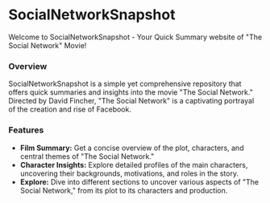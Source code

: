 # SocialNetworkSnapshot

Welcome to SocialNetworkSnapshot - Your Quick Summary website of "The Social Network" Movie!

### Overview

SocialNetworkSnapshot is a simple yet comprehensive repository that offers quick summaries and insights into the movie "The Social Network." Directed by David Fincher, "The Social Network" is a captivating portrayal of the creation and rise of Facebook.

### Features

- **Film Summary:** Get a concise overview of the plot, characters, and central themes of "The Social Network."
- **Character Insights:** Explore detailed profiles of the main characters, uncovering their backgrounds, motivations, and roles in the story.
- **Explore:** Dive into different sections to uncover various aspects of "The Social Network," from its plot to its characters and production.
